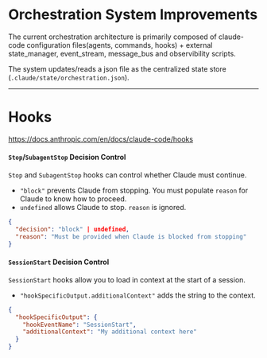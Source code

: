 # Orchestration System Improvements

The current orchestration architecture is primarily composed of claude-code configuration files(agents, commands, hooks) + external state_manager, event_stream, message_bus and observibility scripts.

The system updates/reads a json file as the centralized state store (`.claude/state/orchestration.json`).


---

# Hooks

https://docs.anthropic.com/en/docs/claude-code/hooks

#### `Stop`/`SubagentStop` Decision Control

`Stop` and `SubagentStop` hooks can control whether Claude must continue.
  - `"block"` prevents Claude from stopping. You must populate `reason` for Claude to know how to proceed.
  - `undefined` allows Claude to stop. `reason` is ignored.

```json
{
  "decision": "block" | undefined,
  "reason": "Must be provided when Claude is blocked from stopping"
}
```

#### `SessionStart` Decision Control

`SessionStart` hooks allow you to load in context at the start of a session.
  - `"hookSpecificOutput.additionalContext"` adds the string to the context.

```json
{
  "hookSpecificOutput": {
    "hookEventName": "SessionStart",
    "additionalContext": "My additional context here"
  }
}
```
